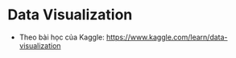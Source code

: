
# Data Visualization
- Theo bài học của Kaggle:  https://www.kaggle.com/learn/data-visualization

  
